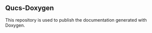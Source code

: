 
Qucs-Doxygen
------------

This repository is used to publish the documentation generated with Doxygen.

